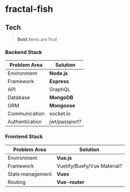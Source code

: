 # fractal-fish

## Tech

> **Bold** items are final

### Backend Stack

| Problem Area | Solution |
| --- | --- |
| Environment | **Node.js** |
| Framework | **Express** |
| API | GraphQL |
| Database | **MongoDB** |
| ORM | **Mongoose** |
| Communication | socket.io |
| Authentication | jwt/passport? |

### Frontend Stack

| Problem Area | Solution |
| --- | --- |
| Environment | **Vue.js** |
| Framework | Vuetify/Buefy/Vue Material? |
| State management | **Vuex** |
| Routing | **Vue-router** |
